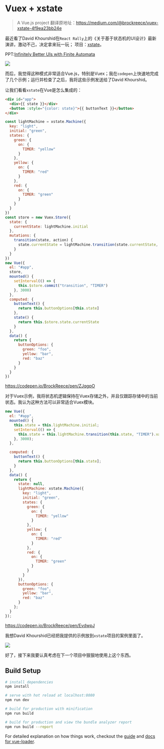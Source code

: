 
# Vuex + xstate

> A Vue.js project
>翻译原地址：https://medium.com/@brockreece/vuex-xstate-4f9ea23bb24e

最近看了David Khourshid在`React Rally`上的《关于基于状态机的UI设计》最新演讲，激动不己，决定拿来玩一玩；
项目：[xstate](https://github.com/davidkpiano/xstate)。

PPT:[Infinitely Better UIs with Finite Automata](http://slides.com/davidkhourshid/finite-state-machines#/)

![](https://github.com/itemsets/vuex2-xstate/raw/master/images/1.png) 

而后，我觉得这种模式非常适合Vue.js，特别是Vuex；我在`codepen`上快速地完成了几个示例；运行并检查了之后，我将这些示例发送给了David Khourshid。

让我们看看`xstate`在Vue是怎么集成的：

```html
<div id="app">
  <div>{{ state }}</div>
  <button :style="{color: state}">{{ buttonText }}</button>
</div>
```

```js
const lightMachine = xstate.Machine({
  key: "light",
  initial: "green",
  states: {
    green: {
      on: {
        TIMER: "yellow"
      }
    },
    yellow: {
      on: {
        TIMER: "red"
      }
    },
    red: {
      on: {
        TIMER: "green"
      }
    }
  }
})
const store = new Vuex.Store({
  state: {
    currentState: lightMachine.initial
  },
  mutations: {
    transition(state, action) {
      state.currentState = lightMachine.transition(state.currentState, action).value
    }
  }
})
new Vue({
  el: "#app",
  store,
  mounted() {
    setInterval(() => {
      this.$store.commit("transition", "TIMER")
    }, 3000)
  },
  computed: {
    buttonText() {
      return this.buttonOptions[this.state]
    },
    state() {
      return this.$store.state.currentState
    }
  },
  data() {
    return {
      buttonOptions: {
        green: "foo",
        yellow: "bar",
        red: "baz"
      }
    }
  }
})

```

https://codepen.io/BrockReece/pen/ZJqgpO

对于Vuex示例，我将状态机逻辑保持在Vuex存储之外，并且仅跟踪存储中的当前状态。我认为这种方法可以非常适合Vuex模块。

```js
new Vue({
  el: "#app",
  mounted() {
    this.state = this.lightMachine.initial;
    setInterval(() => {
      this.state = this.lightMachine.transition(this.state, "TIMER").value;
    }, 3000);
  },

  computed: {
    buttonText() {
      return this.buttonOptions[this.state];
    }
  },
  data() {
    return {
      state: null,
      lightMachine: xstate.Machine({
        key: "light",
        initial: "green",
        states: {
          green: {
            on: {
              TIMER: "yellow"
            }
          },
          yellow: {
            on: {
              TIMER: "red"
            }
          },
          red: {
            on: {
              TIMER: "green"
            }
          }
        }
      }),
      buttonOptions: {
        green: "foo",
        yellow: "bar",
        red: "baz"
      }
    };
  }
});

```


https://codepen.io/BrockReece/pen/EvdwpJ

我想David Khourshid已经把我提供的示例放到`xstate`项目的案例里面了。

![](https://github.com/itemsets/vuex2-xstate/raw/master/images/2.png) 

好了，接下来我要认真考虑在下一个项目中狠狠地使用上这个东西。


## Build Setup

``` bash
# install dependencies
npm install

# serve with hot reload at localhost:8080
npm run dev

# build for production with minification
npm run build

# build for production and view the bundle analyzer report
npm run build --report
```

For detailed explanation on how things work, checkout the [guide](http://vuejs-templates.github.io/webpack/) and [docs for vue-loader](http://vuejs.github.io/vue-loader).